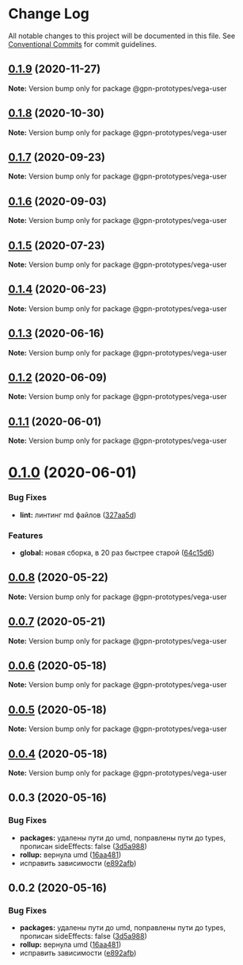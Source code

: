 # Change Log

All notable changes to this project will be documented in this file.
See [Conventional Commits](https://conventionalcommits.org) for commit guidelines.

## [0.1.9](https://github.com/gpn-prototypes/vega-ui/compare/@gpn-prototypes/vega-user@0.1.8...@gpn-prototypes/vega-user@0.1.9) (2020-11-27)

**Note:** Version bump only for package @gpn-prototypes/vega-user





## [0.1.8](https://github.com/gpn-prototypes/vega-ui/compare/@gpn-prototypes/vega-user@0.1.7...@gpn-prototypes/vega-user@0.1.8) (2020-10-30)

**Note:** Version bump only for package @gpn-prototypes/vega-user





## [0.1.7](https://github.com/gpn-prototypes/vega-ui/compare/@gpn-prototypes/vega-user@0.1.6...@gpn-prototypes/vega-user@0.1.7) (2020-09-23)

**Note:** Version bump only for package @gpn-prototypes/vega-user





## [0.1.6](https://github.com/gpn-prototypes/vega-ui/compare/@gpn-prototypes/vega-user@0.1.5...@gpn-prototypes/vega-user@0.1.6) (2020-09-03)

**Note:** Version bump only for package @gpn-prototypes/vega-user





## [0.1.5](https://github.com/gpn-prototypes/vega-ui/compare/@gpn-prototypes/vega-user@0.1.4...@gpn-prototypes/vega-user@0.1.5) (2020-07-23)

**Note:** Version bump only for package @gpn-prototypes/vega-user





## [0.1.4](https://github.com/gpn-prototypes/vega-ui/compare/@gpn-prototypes/vega-user@0.1.3...@gpn-prototypes/vega-user@0.1.4) (2020-06-23)

**Note:** Version bump only for package @gpn-prototypes/vega-user





## [0.1.3](https://github.com/gpn-prototypes/vega-ui/compare/@gpn-prototypes/vega-user@0.1.2...@gpn-prototypes/vega-user@0.1.3) (2020-06-16)

**Note:** Version bump only for package @gpn-prototypes/vega-user





## [0.1.2](https://github.com/gpn-prototypes/vega-ui/compare/@gpn-prototypes/vega-user@0.1.1...@gpn-prototypes/vega-user@0.1.2) (2020-06-09)

**Note:** Version bump only for package @gpn-prototypes/vega-user





## [0.1.1](https://github.com/gpn-prototypes/vega-ui/compare/@gpn-prototypes/vega-user@0.1.0...@gpn-prototypes/vega-user@0.1.1) (2020-06-01)

**Note:** Version bump only for package @gpn-prototypes/vega-user

# [0.1.0](https://github.com/gpn-prototypes/vega-ui/compare/@gpn-prototypes/vega-user@0.0.8...@gpn-prototypes/vega-user@0.1.0) (2020-06-01)

### Bug Fixes

- **lint:** линтинг md файлов ([327aa5d](https://github.com/gpn-prototypes/vega-ui/commit/327aa5d3aa706f0e164a572ae1360d504e89979d))

### Features

- **global:** новая сборка, в 20 раз быстрее старой ([64c15d6](https://github.com/gpn-prototypes/vega-ui/commit/64c15d6c8e5934386d2820e120b64bb7ed2391f3))

## [0.0.8](https://github.com/gpn-prototypes/vega-ui/compare/@gpn-prototypes/vega-user@0.0.7...@gpn-prototypes/vega-user@0.0.8) (2020-05-22)

**Note:** Version bump only for package @gpn-prototypes/vega-user

## [0.0.7](https://github.com/gpn-prototypes/vega-ui/compare/@gpn-prototypes/vega-user@0.0.6...@gpn-prototypes/vega-user@0.0.7) (2020-05-21)

**Note:** Version bump only for package @gpn-prototypes/vega-user

## [0.0.6](https://github.com/gpn-prototypes/vega-ui/compare/@gpn-prototypes/vega-user@0.0.5...@gpn-prototypes/vega-user@0.0.6) (2020-05-18)

**Note:** Version bump only for package @gpn-prototypes/vega-user

## [0.0.5](https://github.com/gpn-prototypes/vega-ui/compare/@gpn-prototypes/vega-user@0.0.4...@gpn-prototypes/vega-user@0.0.5) (2020-05-18)

**Note:** Version bump only for package @gpn-prototypes/vega-user

## [0.0.4](https://github.com/gpn-prototypes/vega-ui/compare/@gpn-prototypes/vega-user@0.0.3...@gpn-prototypes/vega-user@0.0.4) (2020-05-18)

**Note:** Version bump only for package @gpn-prototypes/vega-user

## 0.0.3 (2020-05-16)

### Bug Fixes

- **packages:** удалены пути до umd, поправлены пути до types, прописан sideEffects: false ([3d5a988](https://github.com/gpn-prototypes/vega-ui/commit/3d5a98871aece5d6c79be112e2e60ecd0529694e))
- **rollup:** вернула umd ([16aa481](https://github.com/gpn-prototypes/vega-ui/commit/16aa48132ca6c3934b3b12aa079f8645a0efc89b))
- исправить зависимости ([e892afb](https://github.com/gpn-prototypes/vega-ui/commit/e892afb5368b7ed2c6bdd4c77e08917e033f75ed))

## 0.0.2 (2020-05-16)

### Bug Fixes

- **packages:** удалены пути до umd, поправлены пути до types, прописан sideEffects: false ([3d5a988](https://github.com/gpn-prototypes/vega-ui/commit/3d5a98871aece5d6c79be112e2e60ecd0529694e))
- **rollup:** вернула umd ([16aa481](https://github.com/gpn-prototypes/vega-ui/commit/16aa48132ca6c3934b3b12aa079f8645a0efc89b))
- исправить зависимости ([e892afb](https://github.com/gpn-prototypes/vega-ui/commit/e892afb5368b7ed2c6bdd4c77e08917e033f75ed))
